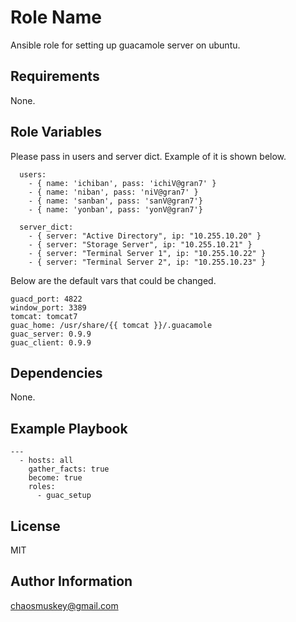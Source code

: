 Role Name
=========

Ansible role for setting up guacamole server on ubuntu.

Requirements
------------

None.

Role Variables
--------------
Please pass in users and server dict. Example of it is shown below. 
```
  users:
    - { name: 'ichiban', pass: 'ichiV@gran7' }
    - { name: 'niban', pass: 'niV@gran7' }
    - { name: 'sanban', pass: 'sanV@gran7'}
    - { name: 'yonban', pass: 'yonV@gran7'}

  server_dict:
    - { server: "Active Directory", ip: "10.255.10.20" }
    - { server: "Storage Server", ip: "10.255.10.21" }
    - { server: "Terminal Server 1", ip: "10.255.10.22" }
    - { server: "Terminal Server 2", ip: "10.255.10.23" }
```
Below are the default vars that could be changed. 
```
guacd_port: 4822
window_port: 3389
tomcat: tomcat7
guac_home: /usr/share/{{ tomcat }}/.guacamole
guac_server: 0.9.9
guac_client: 0.9.9
```
Dependencies
------------

None.

Example Playbook
----------------
```
---
  - hosts: all
    gather_facts: true
    become: true
    roles:
      - guac_setup
```
License
-------

MIT

Author Information
------------------

chaosmuskey@gmail.com
